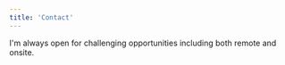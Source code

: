 ```yaml
---
title: 'Contact'
---
```


I'm always open for challenging opportunities including both remote and onsite.
